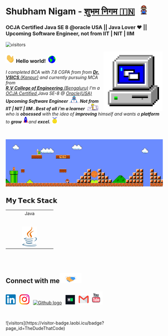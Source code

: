 # Shubham Nigam - <a href="https://www.linkedin.com/in/daadestroyer/">शुभम निगम 🇮🇳</a> &nbsp;<img src="https://github.com/daadestroyer/daadestroyer/blob/main/Assets/Mario_Hello_Big.gif" width="30px"> 
### OCJA Certified Java SE 8 @oracle USA || Java Lover ❤ || Upcoming Software Engineer, not from IIT | NIT | IIM
 ![visitors](https://visitor-badge.laobi.icu/badge?page_id=daadestroyer.daadestroyer)

<!-- 
    &nbsp; [![HitCount](http://hits.dwyl.com/TheDudeThatCode/TheDudeThatCode.svg)](http://hits.dwyl.com/TheDudeThatCode/TheDudeThatCode) 
-->

<img align="right" alt="PC GIF" src="https://github.com/daadestroyer/daadestroyer/blob/main/Assets/PC.gif" width="190" />

### <img src="https://github.com/daadestroyer/daadestroyer/blob/main/Assets/Hi.gif" width="29px"> **Hello world!** &nbsp;<img src="https://github.com/daadestroyer/daadestroyer/blob/main/Assets/Earth.gif" width="24px">

<p>
  <em>
    I completed BCA with 7.8 CGPA from from <a href="http://vsicskanpur.org/"> <b>Dr. VSICS</b>,(Kanpur)</a> and currently pursuing MCA from <a href="https://rvce.edu.in//"> <b> <br> R.V College of Engineering</b>,(Bengaluru)</a>   
      I'm a <a href="https://education.oracle.com/java-se-8-programmer-i/pexam_1Z0-808">OCJA Certified </a> Java SE-8 @ <a href="https://www.oracle.com/index.html">Oracle(USA) </a>   <b>Upcoming Software Engineer</b> <img src="https://github.com/daadestroyer/daadestroyer/blob/main/Assets/Developer.gif" width="30px"> <b>Not from IIT | NIT | IIM  . Best of all i'm a learner </b>&nbsp;<img src="https://github.com/daadestroyer/daadestroyer/blob/main/Assets/Designer.gif" width="36px">  who is <b>obsessed</b>
    with the idea of <b>improving</b> himself and wants a <b>platform</b> to 
    <b>grow</b> <img src="https://github.com/daadestroyer/daadestroyer/blob/main/Assets/Rocket.gif" width="18px">and 
    <b>excel.</b> <img src="https://github.com/daadestroyer/daadestroyer/blob/main/Assets/Medal.gif" width="20px">
  </em>  
</p>

<br>


<br>

<img src="https://github.com/daadestroyer/daadestroyer/blob/main/Assets/Mario_Gameplay.gif" alt="Mario Game" width="980">

<br>




## 𝗠𝘆 𝗧𝗲𝗰𝗸 𝗦𝘁𝗮𝗰𝗸

<table>
  <tbody>
    <tr valign="top">
      <td width="40%" align="center">
        <span>Java</span><br><br><br>
        <img height="64px" src="https://github.com/daadestroyer/daadestroyer/blob/main/Assets/java.svg">
     </td>
    </tr>
    
   
  </tbody>
</table>
<br>
<br>

## Connect with me<img src="https://github.com/daadestroyer/daadestroyer/blob/main/Assets/Handshake.gif" height="32px">



 [<img src="https://github.com/daadestroyer/daadestroyer/blob/main/Assets/Linkedin.svg" alt="Linkedin Logo" width="32">](https://in.linkedin.com/in/daadestroyer) &nbsp;
 [<img src="https://github.com/daadestroyer/daadestroyer/blob/main/Assets/Instagram.svg" alt="instagram logo" width="32">](https://www.instagram.com/daadestroyer_14/) &nbsp;
 [<img src="https://cdn.svgporn.com/logos/github-icon.svg" alt="Github logo" width="34">](https://github.com/daadestroyer) &nbsp;
 [<img src="https://github.com/daadestroyer/daadestroyer/blob/main/Assets/HackerRank.svg" alt="HackerRank Logo" width="30">](https://www.hackerrank.com/) &nbsp;
 [<img src="https://github.com/daadestroyer/daadestroyer/blob/main/Assets/Gmail.svg" alt="Gmail logo" height="32">](mailto:nigamshubham2000@gmail.com)
 [<img style="margin-top:4px;" src="https://github.com/daadestroyer/daadestroyer/blob/main/Assets/youtube.svg" alt="Gmail logo" height="42">](https://www.youtube.com/channel/UCglwQ-vj3dTv6vfFuHc3hzg)



<br>
<br>
![visitors](https://visitor-badge.laobi.icu/badge?page_id=TheDudeThatCode)


